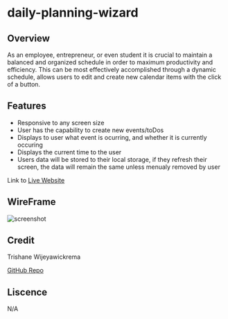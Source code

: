 # daily-planning-wizard


## Overview

As an employee, entrepreneur, or even student it is crucial to maintain a balanced and organized schedule in order to maximum productivity and
efficiency. This can be most effectively accomplished through a dynamic schedule, allows users to edit and create new calendar items with the click of
a button.

## Features
- Responsive to any screen size
- User has the capability to create new events/toDos
- Displays to user what event is ocurring, and whether it is currently occuring
- Displays the current time to the user
- Users data will be stored to their local storage, if they refresh their screen, the data will remain the same unless menualy removed by user

Link to [Live Website](https://trishaneww.github.io/daily-planning-wizard/)

## WireFrame

![screenshot](develop/images/daily-planning-wizard-screenshot)

## Credit

Trishane Wijeyawickrema

[GitHub Repo](https://github.com/Trishaneww/daily-planning-wizard)

## Liscence

N/A
